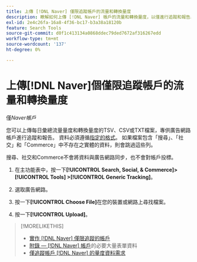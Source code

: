 ```yaml
---
title: 上傳 [!DNL Naver] 僅限追蹤帳戶的流量和轉換量度
description: 瞭解如何上傳 [!DNL Naver] 帳戶的流量和轉換量度，以僅進行追蹤和報告。
exl-id: 2e4c26fa-16a8-4f36-bc17-b3a38a18120b
feature: Search Tools
source-git-commit: d0f1c413134a0868ddec79ded7672af316267edd
workflow-type: tm+mt
source-wordcount: '137'
ht-degree: 0%

---
```


# 上傳[!DNL Naver]個僅限追蹤帳戶的流量和轉換量度

僅&#x200B;*Naver帳戶*

您可以上傳每日彙總流量量度和轉換量度的TSV、CSV或TXT檔案，專供廣告網路帳戶進行追蹤和報告。 資料必須遵循[指定的格式](naver-tracking-campaigns-data-requirements.md)。 如果檔案包含「搜尋」、「社交」和「Commerce」中不存在之實體的資料，則會跳過這些列。

搜尋、社交和Commerce不會將資料與廣告網路同步，也不會對帳戶投標。

1. 在主功能表中，按一下&#x200B;**[!UICONTROL Search, Social, & Commerce]> [!UICONTROL Tools] >[!UICONTROL Generic Tracking]**。

1. 選取廣告網路。

1. 按一下&#x200B;**[!UICONTROL Choose File]**&#x200B;在您的裝置或網路上尋找檔案。

1. 按一下&#x200B;**[!UICONTROL Upload]**。

>[!MORELIKETHIS]
>
>* [實作 [!DNL Naver] 僅限追蹤的帳戶](/help/search-social-commerce/campaign-management/naver-tracking-only-account-implement.md)
>* [附錄 —  [!DNL Naver] 帳戶](/help/search-social-commerce/campaign-management/bulksheets/bulksheet-data-formats/bulksheet-data-naver.md)的必要大量表單資料
>* [僅追蹤帳戶 [!DNL Naver] 的量度資料需求](/help/search-social-commerce/tools/metrics-upload-tracking-campaigns/naver-tracking-campaigns-data-requirements.md)
